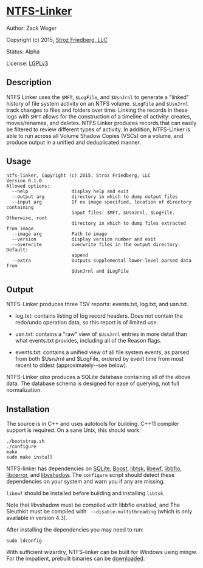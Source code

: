 # [NTFS-Linker](http://strozfriedberg.github.io/ntfs-linker)
Author: Zack Weger

Copyright (c) 2015, [Stroz Friedberg, LLC](http://www.strozfriedberg.com)

Status: Alpha

License: [LGPLv3](LICENSE-LGPLv3.txt)

## Description
NTFS Linker uses the `$MFT`, `$LogFile`, and `$UsnJrnl` to generate a "linked" 
history of file system activity on an NTFS volume. `$LogFile` and `$UsnJrnl` track
changes to files and folders over time. Linking the records in these logs with 
`$MFT` allows for the construction of a timeline of activity: 
creates, moves/renames, and deletes. NTFS Linker produces records that can 
easily be filtered to review different types of activity. In addition, 
NTFS-Linker is able to run across all Volume Shadow Copies (VSCs) on a volume, 
and produce output in a unified and deduplicated manner.


## Usage
```
ntfs-linker, Copyright (c) 2015, Stroz Friedberg, LLC
Version 0.1.0
Allowed options:
  --help                display help and exit
  --output arg          directory in which to dump output files
  --input arg           If no image specified, location of directory containing
                        input files: $MFT, $UsnJrnl, $LogFile. Otherwise, root 
                        directory in which to dump files extracted from image.
  --image arg           Path to image
  --version             display version number and exit
  --overwrite           overwrite files in the output directory. Default: 
                        append
  --extra               Outputs supplemental lower-level parsed data from 
                        $UsnJrnl and $LogFile
  ```


## Output

NTFS-Linker produces three TSV reports: events.txt, log.txt, and usn.txt.

- log.txt: contains listing of log record headers. Does not contain the
redo/undo operation data, so this report is of limited use.

- usn.txt: contains a "raw" view of `$UsnJrnl` entries in more detail than 
what events.txt provides, including all of the Reason flags.

- events.txt: contains a unified view of all file system events, as parsed from
both $UsnJrnl and $LogFile, ordered by event time from most recent to oldest 
(approximately--see below).

NTFS-Linker _also_ produces a SQLite database containing all of the above data. 
The database schema is designed for ease of querying, not full normalization.

## Installation
The source is in C++ and uses autotools for building. C++11 compiler support is
required. On a sane Unix, this should work:
```
./bootstrap.sh
./configure
make
sudo make install
```

NTFS-linker has dependencies on 
[SQLite](http://www.sqlite.org), 
[Boost](http://www.boost.org), 
[libtsk](http://www.sleuthkit.org), 
[libewf](http://github.com/libyal/libewf), 
[libbfio](http://github.com/libyal/libbfio), 
[libcerror](http://github.com/libyal/libcerror), 
and [libvshadow](http://github.com/libyal/libvshadow). The `configure` script 
should detect these dependencies on your system and warn you if any are missing.

`libewf` should be installed before building and installing `libtsk`.

Note that libvshadow must be compiled with libbfio enabled, and The Sleuthkit
must be compiled with ` --disable-multithreading` (which is only available in
version 4.3).

After installing the dependencies you may need to run:
```
sudo ldconfig
```

With sufficient wizardry, NTFS-linker can be built for Windows using mingw. For 
the impatient, prebuilt binaries can be [downloaded](https://s3.amazonaws.com/downloads.lightboxtechnologies.com/ntfs-linker/ntfs-linker-338dcc1-windows-64-static.zip).
